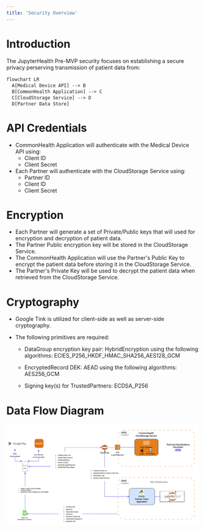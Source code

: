 ```yaml
---
title: 'Security Overview'
---
```


# Introduction
The JupyterHealth Pre-MVP security focuses on establishing a secure privacy perserving transmission of patient data from:

```mermaid
flowchart LR
  A[Medical Device API] --> B
  B[CommonHealth Application] --> C
  C[CloudStorage Service] --> D
  D[Partner Data Store]
```

# API Credentials
- CommonHealth Application will authenticate with the Medical Device API using:
    - Client ID
    - Client Secret
- Each Partner will authenticate with the CloudStorage Service using:
    - Partner ID
    - Client ID
    - Client Secret

# Encryption
- Each Partner will generate a set of Private/Public keys that will used for encryption and decryption of patient data.
- The Partner Public encryption key will be stored in the CloudStorage Service.
- The CommonHealth Application will use the Partner's Public Key to encrypt the patient data before storing it in the CloudStorage Service.
- The Partner's Private Key will be used to decrypt the patient data when retrieved from the CloudStorage Service.


# Cryptography
- Google Tink is utilized for client-side as well as server-side cryptography. 
- The following primitives are required:

    - DataGroup encryption key pair: HybridEncryption using the following algorithms: ECIES_P256_HKDF_HMAC_SHA256_AES128_GCM

    - EncryptedRecord DEK: AEAD using the following algorithms: AES256_GCM

    - Signing key(s) for TrustedPartners: ECDSA_P256

# Data Flow Diagram
![](CHCS-Architecture.png)
